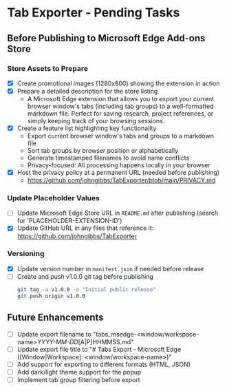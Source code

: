 # Tab Exporter - Pending Tasks

## Before Publishing to Microsoft Edge Add-ons Store

### Store Assets to Prepare
- [x] Create promotional images (1280x800) showing the extension in action
- [x] Prepare a detailed description for the store listing
    - A Microsoft Edge extension that allows you to export your current browser window's tabs (including tab groups) to a well-formatted markdown file. Perfect for saving research, project references, or simply keeping track of your browsing sessions.
- [x] Create a feature list highlighting key functionality
    - Export current browser window's tabs and groups to a markdown file
    - Sort tab groups by browser position or alphabetically
    - Generate timestamped filenames to avoid name conflicts
    - Privacy-focused: All processing happens locally in your browser
- [x] Host the privacy policy at a permanent URL (needed before publishing)
    - https://github.com/johngibbs/TabExporter/blob/main/PRIVACY.md

### Update Placeholder Values
- [ ] Update Microsoft Edge Store URL in `README.md` after publishing (search for 'PLACEHOLDER-EXTENSION-ID')
- [x] Update GitHub URL in any files that reference it: https://github.com/johngibbs/TabExporter  

### Versioning
- [x] Update version number in `manifest.json` if needed before release
- [ ] Create and push v1.0.0 git tag before publishing
  ```bash
  git tag -a v1.0.0 -m "Initial public release"
  git push origin v1.0.0
  ```

## Future Enhancements
- [ ] Update export filename to "tabs_msedge-<window/workspace-name>_YYYY-MM-DD_[A|P]HHMMSS.md"
- [ ] Update export file title to "# Tabs Export - Microsoft Edge ([Window|Workspace]: <window/workspace-name>)"
- [ ] Add support for exporting to different formats (HTML, JSON)
- [ ] Add dark/light theme support for the popup
- [ ] Implement tab group filtering before export
